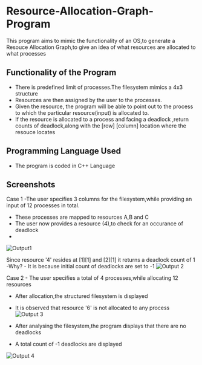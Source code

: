 # Resource-Allocation-Graph-Program
This program aims to mimic the functionality of an OS,to generate a Resouce Allocation Graph,to give an idea of what resources are allocated to what processes


## Functionality of the Program
 - There is predefined limit of processes.The filesystem mimics a 4x3 structure
- Resources are then assigned by the user to the processes. 
- Given the resource, the program will be able to point out to the process to which the particular resource(input) is allocated to. 
- If the resource is allocated to a process and facing a deadlock ,return counts of deadlock,along with the [row] [column] location where the resouce locates 

## Programming Language Used

- The program is coded in C++ Language

## Screenshots 

Case 1 -The user specifies 3 columns for the filesystem,while providing an input of 12 processes in total.

- These processes are mapped to resources A,B and C
- The user now provides a resource (4),to check for an occurance of deadlock 
- 
![Output1](https://user-images.githubusercontent.com/77625109/122248958-154b7a00-cee6-11eb-84e4-6f80ab1d068e.png)

Since resource '4' resides at [1][1] and [2][1] it returns a deadlock count of 1
-Why? - It is because initial count of deadlocks are set to -1
![Output 2](https://user-images.githubusercontent.com/77625109/122251142-e0d8bd80-cee7-11eb-93a7-e0330fe5268b.png)

Case 2 - The user specifies a total of 4 processes,while allocating 12 resources 
- After allocation,the structured filesystem is displayed
- It is observed that resource '6' is not allocated to any process
![Output 3](https://user-images.githubusercontent.com/77625109/122252032-aae80900-cee8-11eb-8e7a-60c3f31aac93.png)

- After analysing the filesystem,the program displays that there are no deadlocks
- A total count of -1 deadlocks are displayed

![Output 4](https://user-images.githubusercontent.com/77625109/122252060-b0ddea00-cee8-11eb-8d65-2d1bcfbceae5.png)

